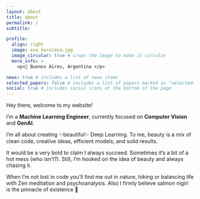 ```yaml
---
layout: about
title: about
permalink: /
subtitle:

profile:
  align: right
  image: eva_koroleva.jpg
  image_circular: true # crops the image to make it circular
  more_info: >
    <p>📍 Buenos Aires, Argentina </p>

news: true # includes a list of news items
selected_papers: false # includes a list of papers marked as "selected={true}"
social: true # includes social icons at the bottom of the page
---
```


Hey there, welcome to my website!

I’m a **Machine Learning Engineer**, currently focused on **Computer Vision** and **GenAI**.

I’m all about creating ✨beautiful✨ Deep Learning. To me, beauty is a mix of clean code, creative ideas, efficient models, and solid results.

It would be a very bold to claim I always succeed. Sometimes it’s a bit of a hot mess (who isn’t?). Still, I’m hooked on the idea of beauty and always chasing it.

When I’m not lost in code you’ll find me out in nature, hiking or balancing life with Zen meditation and psychoanalysis. Also I firmly believe salmon nigiri is the pinnacle of existence 🍣
